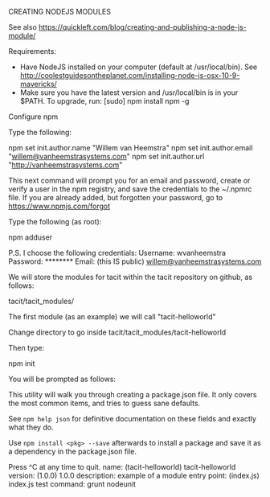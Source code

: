CREATING NODEJS MODULES

See also https://quickleft.com/blog/creating-and-publishing-a-node-js-module/

Requirements:
- Have NodeJS installed on your computer (default at /usr/local/bin). See http://coolestguidesontheplanet.com/installing-node-js-osx-10-9-mavericks/
- Make sure you have the latest version and /usr/local/bin is in your $PATH. To upgrade, run: [sudo] npm install npm -g

Configure npm

Type the following:

npm set init.author.name "Willem van Heemstra"
npm set init.author.email "willem@vanheemstrasystems.com"
npm set init.author.url "http://vanheemstrasystems.com"

This next command will prompt you for an email and password, create or verify a user in the npm registry, and save the credentials to the ~/.npmrc file. If you are already added, but forgotten your password, go to https://www.npmjs.com/forgot

Type the following (as root):

npm adduser

P.S. I choose the following credentials:
Username: wvanheemstra
Password: ********
Email: (this IS public) willem@vanheemstrasystems.com

We will store the modules for tacit within the tacit repository on github, as follows:

tacit/tacit_modules/

The first module (as an example) we will call "tacit-helloworld"

Change directory to go inside tacit/tacit_modules/tacit-helloworld

Then type:

npm init

You will be prompted as follows:

This utility will walk you through creating a package.json file.
It only covers the most common items, and tries to guess sane defaults.

See `npm help json` for definitive documentation on these fields
and exactly what they do.

Use `npm install <pkg> --save` afterwards to install a package and
save it as a dependency in the package.json file.

Press ^C at any time to quit.
name: (tacit-helloworld) tacit-helloworld
version: (1.0.0) 1.0.0
description: example of a module
entry point: (index.js) index.js
test command: grunt nodeunit
